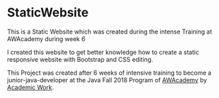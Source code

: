 # StaticWebsite

This is a Static Website which was created during the intense Training at AWAcademy during week 6

I created this website to get better knowledge how to create a static responsive website with Bootstrap and CSS editing.

This Project was created after 6 weeks of intensive training to become a junior-java-developer at the Java Fall 2018 Program of [AWAcademy](https://www.awacademy.de) by [Academic Work](https://www.academicwork.de).

